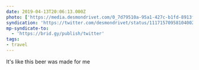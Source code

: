 ```yaml
---
date: 2019-04-13T20:06:13.000Z
photo: ['https://media.desmondrivet.com/0_7d79510a-95a1-427c-b1fd-8913fc6a02a6.jpg']
syndication: 'https://twitter.com/desmondrivet/status/1117157095810400256'
mp-syndicate-to:
  - 'https://brid.gy/publish/twitter'
tags:
- travel
---
```


It's like this beer was made for me  
